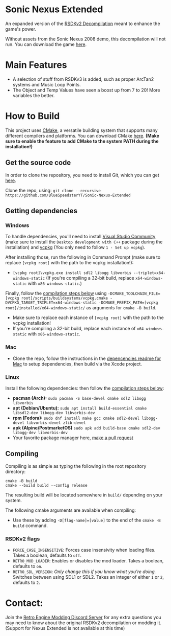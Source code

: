 # Sonic Nexus Extended

An expanded version of the [RSDKv2 Decompilation](https://github.com/RSDKModding/RSDKv2-Decompilation) meant to enhance the game's power.

Without assets from the Sonic Nexus 2008 demo, this decompilation will not run. You can download the game [here](https://info.sonicretro.org/Sonic_Nexus).

# Main Features
* A selection of stuff from RSDKv3 is added, such as proper ArcTan2 systems and Music Loop Points.
* The Object and Temp Values have seen a boost up from 7 to 20! More variables the better.

# How to Build

This project uses [CMake](https://cmake.org/), a versatile building system that supports many different compilers and platforms. You can download CMake [here](https://cmake.org/download/). **(Make sure to enable the feature to add CMake to the system PATH during the installation!)**

## Get the source code

In order to clone the repository, you need to install Git, which you can get [here](https://git-scm.com/downloads).

Clone the repo, using:
`git clone --recursive https://github.com/BlueSpeedsterYT/Sonic-Nexus-Extended`

## Getting dependencies

### Windows
To handle dependencies, you'll need to install [Visual Studio Community](https://visualstudio.microsoft.com/downloads/) (make sure to install the `Desktop development with C++` package during the installation) and [vcpkg](https://learn.microsoft.com/en-us/vcpkg/get_started/get-started?pivots=shell-cmd#1---set-up-vcpkg) (You only need to follow `1 - Set up vcpkg`).

After installing those, run the following in Command Prompt (make sure to replace `[vcpkg root]` with the path to the vcpkg installation!):
- `[vcpkg root]\vcpkg.exe install sdl2 libogg libvorbis --triplet=x64-windows-static` (If you're compiling a 32-bit build, replace `x64-windows-static` with `x86-windows-static`.)

Finally, follow the [compilation steps below](#compiling) using `-DCMAKE_TOOLCHAIN_FILE=[vcpkg root]/scripts/buildsystems/vcpkg.cmake -DVCPKG_TARGET_TRIPLET=x64-windows-static -DCMAKE_PREFIX_PATH=[vcpkg root]/installed/x64-windows-static/` as arguments for `cmake -B build`.
  - Make sure to replace each instance of `[vcpkg root]` with the path to the vcpkg installation!
  - If you're compiling a 32-bit build, replace each instance of `x64-windows-static` with `x86-windows-static`.

### Mac
* Clone the repo, follow the instructions in the [depencencies readme for Mac](./dependencies/mac/dependencies.txt) to setup dependencies, then build via the Xcode project.

### Linux
Install the following dependencies: then follow the [compilation steps below](#compiling):
- **pacman (Arch):** `sudo pacman -S base-devel cmake sdl2 libogg libvorbis`
- **apt (Debian/Ubuntu):** `sudo apt install build-essential cmake libsdl2-dev libogg-dev libvorbis-dev`
- **rpm (Fedora):** `sudo dnf install make gcc cmake sdl2-devel libogg-devel libvorbis-devel zlib-devel`
- **apk (Alpine/PostmarketOS)** `sudo apk add build-base cmake sdl2-dev libogg-dev libvorbis-dev`
- Your favorite package manager here, [make a pull request](https://github.com/RSDKModding/RSDKv2-Decompilation/fork)

## Compiling

Compiling is as simple as typing the following in the root repository directory:
```
cmake -B build
cmake --build build --config release
```

The resulting build will be located somewhere in `build/` depending on your system.

The following cmake arguments are available when compiling:
- Use these by adding `-D[flag-name]=[value]` to the end of the `cmake -B build` command.

### RSDKv2 flags
- `FORCE_CASE_INSENSITIVE`: Forces case insensivity when loading files. Takes a boolean, defaults to `off`.
- `RETRO_MOD_LOADER`: Enables or disables the mod loader. Takes a boolean, defaults to `on`.
- `RETRO_SDL_VERSION`: *Only change this if you know what you're doing.* Switches between using SDL1 or SDL2. Takes an integer of either `1` or `2`, defaults to `2`.

# Contact:
Join the [Retro Engine Modding Discord Server](https://dc.railgun.works/retroengine) for any extra questions you may need to know about the original RSDKv2 decompilation or modding it. (Support for Nexus Extended is not available at this time)

